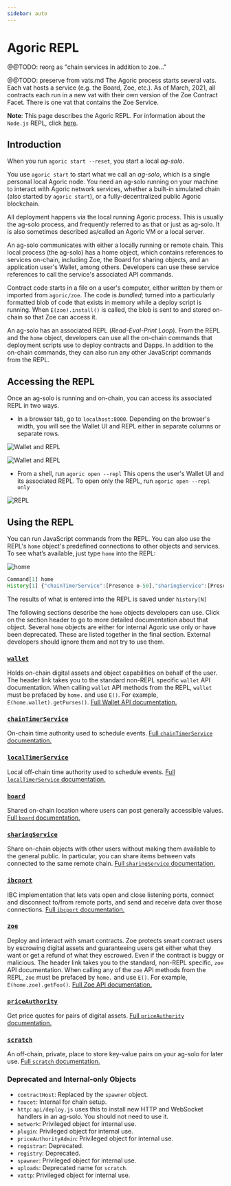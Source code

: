 ```yaml
---
sidebar: auto
---
```

# Agoric REPL

@@TODO: reorg as "chain services in addition to zoe..."

@@TODO: preserve from vats.md
The Agoric process starts several vats. Each vat hosts a service (e.g. the Board, Zoe,
etc.). As of March, 2021, all contracts each run in a new vat with their own version of the
Zoe Contract Facet. There is one vat that contains the Zoe Service.


**Note**: This page describes the Agoric REPL. For information about the `Node.js` REPL, 
click [here](https://nodejs.org/api/repl.html).

## Introduction

When you run `agoric start --reset`, you start a local *ag-solo*. 

You use `agoric start` to start what we call an *ag-solo*, which is a 
single personal local Agoric node. You need an ag-solo running on your 
machine to interact with Agoric network services, whether a built-in 
simulated chain (also started by `agoric start`), or a fully-decentralized public Agoric 
blockchain. 

All deployment happens via the local running Agoric process. This is usually the 
ag-solo process, and frequently referred to as that or just as ag-solo. It is also 
sometimes described as/called an Agoric VM or a local server.

An ag-solo communicates with either a locally running or remote chain. This local process (the ag-solo)
has a home object, which contains references to services on-chain, including Zoe, the 
Board for sharing objects, and an application user's Wallet, among others. Developers can 
use these service references to call the service's associated API commands.

Contract code starts in a file on a user's computer, either written by them or 
imported from `agoric/zoe`. The code is *bundled*; turned into a particularly formatted
blob of code that exists in memory while a deploy script is running. When `E(zoe).install()` is
called, the blob is sent to and stored on-chain so that Zoe can access it. 

An ag-solo has an associated REPL (*Read-Eval-Print Loop*). From the REPL and the `home`
object, developers can use all the on-chain commands that deployment scripts use to 
deploy contracts and Dapps. In addition to the on-chain commands, they can also run
any other JavaScript commands from the REPL. 

## Accessing the REPL

Once an ag-solo is running and on-chain, you can access its associated REPL
in two ways. 
- In a browser tab, go to `localhost:8000`. Depending on the browser's width, you
  will see the Wallet UI and REPL either in separate columns or separate rows.

![Wallet and REPL](./assets/walletAndREPLColumns.png)

![Wallet and REPL](./assets/walletAndREPLRows.png)

- From a shell, run `agoric open --repl` This opens the user's Wallet UI and its
  associated REPL. To open only the REPL, run `agoric open --repl only`

![REPL](./assets/repl.png)

## Using the REPL

You can run JavaScript commands from the REPL. You can also use the REPL's 
`home` object's predefined connections to other objects and services. To see what’s 
available, just type `home` into the REPL:

![home](./assets/home.png)

```js
Command[1] home
History[1] {"chainTimerService":[Presence o-50],"sharingService":[Presence o-51],"contractHost":[Presence o-52],"ibcport":[Presence o-53],"registrar":[Presence o-54],"registry":[Presence o-55],"zoe":[Presence o-56],"localTimerService":[Presence o-57],"uploads":[Presence o-58],"spawner":[Presence o-59],"wallet":[Presence o-60],"network":[Presence o-61],"http":[Presence o-62]}
```
The results of what is entered into the REPL is saved under `history[N]`

The following sections describe the `home` objects developers can use. Click on the
section header to go to more detailed documentation about that object.
Several `home` objects are either for internal Agoric use only or have been deprecated. These
are listed together in the final section. External developers should ignore them and not try to use
them.

### [`wallet`](/guides/wallet/api.md)
Holds on-chain digital assets and object capabilities on behalf of the user.
The header link takes you to the standard non-REPL specific `wallet` API documentation. When calling
`wallet` API methods from the REPL, `wallet` must be prefaced by `home.` and use `E()`. For 
example, `E(home.wallet).getPurses()`. [Full Wallet API documentation.](/guides/wallet/api.md) 

### [`chainTimerService`](./timerServices.md)
On-chain time authority used to schedule events. [Full `chainTimerService` documentation.](./timerServices.md)

### [`localTimerService`](./timerServices.md)
Local off-chain time authority used to schedule events. [Full `localTimerService` documentation.](./timerServices.md)

### [`board`](./board.md)
Shared on-chain location where users can post generally accessible values. [Full `board` documentation.](./board.md)

### [`sharingService`](./sharingService.md)
Share on-chain objects with other users without making them
available to the general public. In particular, you can share 
items between vats connected to the same remote chain. [Full `sharingService` documentation.](./sharingService.md)

### [`ibcport`](./networking.md)
IBC implementation that lets vats open and close listening ports, 
connect and disconnect to/from remote ports, and send and receive 
data over those connections. [Full `ibcport` documentation.](./networking.md)

### [`zoe`](/zoe/api/zoe.md)
Deploy and interact with smart contracts. Zoe protects smart contract users by escrowing
digital assets and guaranteeing users get either what they want or get a refund of what 
they escrowed. Even if the contract is buggy or malicious. The header link takes you to the 
standard, non-REPL specific, `zoe` API documentation. When calling any of the `zoe` API 
methods from the REPL, `zoe` must be prefaced by `home.` and use `E()`. For 
example, `E(home.zoe).getFoo()`. [Full Zoe API documentation.](/zoe/api/zoe.md)

### [`priceAuthority`](./priceAuthority.md)
Get price quotes for pairs of digital assets. [Full `priceAuthority` documentation.](./priceAuthority.md)

### [`scratch`](./scratch.md)
An off-chain, private, place to store key-value pairs on your ag-solo for later use. [Full `scratch` documentation.](./scratch.md)

### Deprecated and Internal-only Objects

- `contractHost`: Replaced by the `spawner` object.
- `faucet`: Internal for chain setup.
- `http`: `api/deploy.js` uses this to install new HTTP and WebSocket handlers in an
   ag-solo.  You should not need to use it. 
- `network`: Privileged object for internal use.
- `plugin`: Privileged object for internal use.
- `priceAuthorityAdmin`: Privileged object for internal use.
- `registrar`: Deprecated.
- `registry`: Deprecated.
- `spawner`: Privileged object for internal use.
- `uploads`: Deprecated name for `scratch`.
- `vattp`: Privileged object for internal use.

